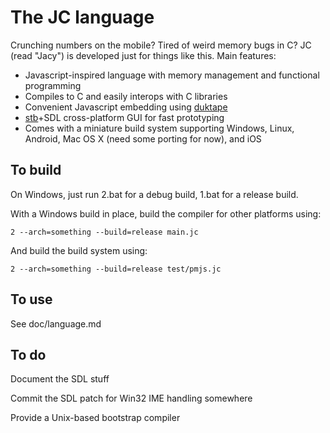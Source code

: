 # The JC language

Crunching numbers on the mobile? Tired of weird memory bugs in C? JC (read "Jacy") is developed just for things like this. Main features:

* Javascript-inspired language with memory management and functional programming
* Compiles to C and easily interops with C libraries
* Convenient Javascript embedding using [duktape](http://duktape.org/)
* [stb](https://github.com/nothings/stb)+SDL cross-platform GUI for fast prototyping
* Comes with a miniature build system supporting Windows, Linux, Android, Mac OS X (need some porting for now), and iOS

## To build

On Windows, just run 2.bat for a debug build, 1.bat for a release build.

With a Windows build in place, build the compiler for other platforms using:

	2 --arch=something --build=release main.jc

And build the build system using:

	2 --arch=something --build=release test/pmjs.jc

## To use

See doc/language.md

## To do

Document the SDL stuff

Commit the SDL patch for Win32 IME handling somewhere

Provide a Unix-based bootstrap compiler

